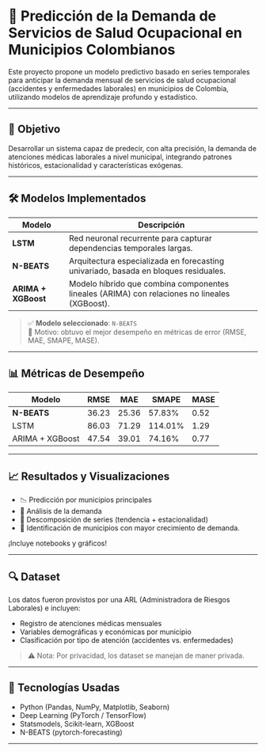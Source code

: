 # 🧠 Predicción de la Demanda de Servicios de Salud Ocupacional en Municipios Colombianos

Este proyecto propone un modelo predictivo basado en series temporales para anticipar la demanda mensual de servicios de salud ocupacional (accidentes y enfermedades laborales) en municipios de Colombia, utilizando modelos de aprendizaje profundo y estadístico.

---

## 📌 Objetivo

Desarrollar un sistema capaz de predecir, con alta precisión, la demanda de atenciones médicas laborales a nivel municipal, integrando patrones históricos, estacionalidad y características exógenas.

---

## 🛠️ Modelos Implementados

| Modelo          | Descripción |
|------------------|-------------|
| **LSTM**         | Red neuronal recurrente para capturar dependencias temporales largas. |
| **N-BEATS**      | Arquitectura especializada en forecasting univariado, basada en bloques residuales. |
| **ARIMA + XGBoost** | Modelo híbrido que combina componentes lineales (ARIMA) con relaciones no lineales (XGBoost). |

> ✅ **Modelo seleccionado**: `N-BEATS`  
> 🔎 Motivo: obtuvo el mejor desempeño en métricas de error (RMSE, MAE, SMAPE, MASE).

---

## 📊 Métricas de Desempeño

| Modelo          | RMSE     | MAE      | SMAPE    | MASE    |
|------------------|----------|----------|----------|----------|
| **N-BEATS**      | 36.23    | 25.36    | 57.83%   | 0.52     |
| LSTM             | 86.03    | 71.29    | 114.01%  | 1.29     |
| ARIMA + XGBoost  | 47.54    | 39.01    | 74.16%   | 0.77     |

---

## 📈 Resultados y Visualizaciones

- 📉 Predicción por municipios principales
- 📅 Análisis de la demanda
- 🧩 Descomposición de series (tendencia + estacionalidad)
- 📍 Identificación de municipios con mayor crecimiento de demanda.

¡Incluye notebooks y gráficos!

---

## 🔍 Dataset

Los datos fueron provistos por una ARL (Administradora de Riesgos Laborales) e incluyen:

- Registro de atenciones médicas mensuales
- Variables demográficas y económicas por municipio
- Clasificación por tipo de atención (accidentes vs. enfermedades)

> ⚠️ Nota: Por privacidad, los dataset se manejan de maner privada.

---

## 🧠 Tecnologías Usadas

- Python (Pandas, NumPy, Matplotlib, Seaborn)
- Deep Learning (PyTorch / TensorFlow)
- Statsmodels, Scikit-learn, XGBoost
- N-BEATS (pytorch-forecasting)

---

